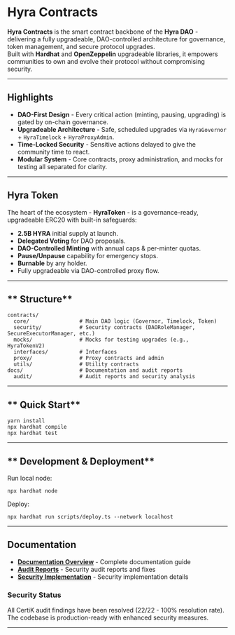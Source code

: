 # **Hyra Contracts**

**Hyra Contracts** is the smart contract backbone of the **Hyra DAO** - delivering a fully upgradeable, DAO-controlled architecture for governance, token management, and secure protocol upgrades.  
Built with **Hardhat** and **OpenZeppelin** upgradeable libraries, it empowers communities to own and evolve their protocol without compromising security.

---

## **Highlights**
- **DAO-First Design** - Every critical action (minting, pausing, upgrading) is gated by on-chain governance.  
- **Upgradeable Architecture** - Safe, scheduled upgrades via `HyraGovernor` + `HyraTimelock` + `HyraProxyAdmin`.  
- **Time-Locked Security** - Sensitive actions delayed to give the community time to react.  
- **Modular System** - Core contracts, proxy administration, and mocks for testing all separated for clarity.  

---

## **Hyra Token**
The heart of the ecosystem - **HyraToken** - is a governance-ready, upgradeable ERC20 with built-in safeguards:

- **2.5B HYRA** initial supply at launch.  
- **Delegated Voting** for DAO proposals.  
- **DAO-Controlled Minting** with annual caps & per-minter quotas.  
- **Pause/Unpause** capability for emergency stops.  
- **Burnable** by any holder.  
- Fully upgradeable via DAO-controlled proxy flow.  

---

## ** Structure**
```
contracts/
  core/                # Main DAO logic (Governor, Timelock, Token)
  security/            # Security contracts (DAORoleManager, SecureExecutorManager, etc.)
  mocks/               # Mocks for testing upgrades (e.g., HyraTokenV2)
  interfaces/          # Interfaces
  proxy/               # Proxy contracts and admin
  utils/               # Utility contracts
docs/                  # Documentation and audit reports
  audit/               # Audit reports and security analysis
```

---

## ** Quick Start**
```shell
yarn install
npx hardhat compile
npx hardhat test
```


---

## ** Development & Deployment**
Run local node:
```shell
npx hardhat node
```

Deploy:
```shell
npx hardhat run scripts/deploy.ts --network localhost
```

---

## Documentation

- **[Documentation Overview](./docs/README.md)** - Complete documentation guide
- **[Audit Reports](./docs/audit/)** - Security audit reports and fixes
- **[Security Implementation](./docs/HNA03_SECURITY_IMPLEMENTATION.md)** - Security implementation details

### Security Status
All CertiK audit findings have been resolved (22/22 - 100% resolution rate). The codebase is production-ready with enhanced security measures.

---
